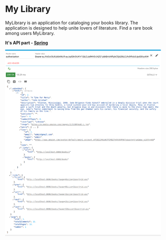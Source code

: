 My Library
===================

MyLibrary is an application for cataloging your books library.
The application is designed to help unite lovers of literature.
Find a rare book among users MyLibrary.

**It's API part - [Spring](https://spring.io/)**

![picture](data/screenshot-16.png)
